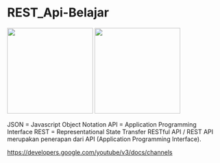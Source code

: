 # REST_Api-Belajar

<img src="https://res.cloudinary.com/practicaldev/image/fetch/s--RK-AgEnh--/c_imagga_scale,f_auto,fl_progressive,h_900,q_auto,w_1600/https://dev-to-uploads.s3.amazonaws.com/i/1s3bedypkt7zm8maikzg.png" width="200">
<img src="https://upload.wikimedia.org/wikipedia/commons/thumb/c/c9/JSON_vector_logo.svg/160px-JSON_vector_logo.svg.png?20220501073649" width="200">

JSON = Javascript Object Notation
API = Application Programming Interface
REST = Representational State Transfer
RESTful API / REST API merupakan penerapan dari API (Application Programming Interface).

https://developers.google.com/youtube/v3/docs/channels
